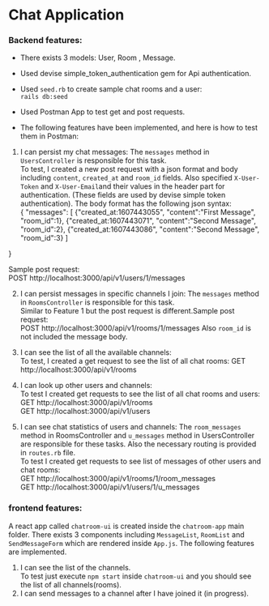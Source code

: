 # Chat Application

### Backend features:


* There exists 3 models: User, Room , Message.

* Used devise simple_token_authentication gem for Api authentication.

* Used `seed.rb` to create sample chat rooms and a user:</br> `rails db:seed`

* Used Postman App to test get and post requests.

* The following features have been implemented, and here is how to test them in Postman:

1. I can persist my chat messages: The `messages` method in `UsersController` is responsible for this task.<br/>
To test, I created a new post request with a json format and body including `content`, `created_at` and `room_id` fields. Also specified `X-User-Token` and `X-User-Email`and their values  in the header part for authentication. (These fields are used by devise simple token authentication). The body format has the following json syntax:<br/>
{
	"messages": [ {"created_at:1607443055", "content":"First Message", "room_id":1},
				  {"created_at:1607443071", "content":"Second Message", "room_id":2},
				  {"created_at:1607443086", "content":"Second Message", "room_id":3}
				]
	
}</br>

Sample post request:<br/> POST http://localhost:3000/api/v1/users/1/messages

2. I can persist messages in specific channels I join: The `messages` method in `RoomsController` is responsible for this task.<br/>
Similar to Feature 1 but the post request is different.Sample post request:<br/> POST http://localhost:3000/api/v1/rooms/1/messages
Also `room_id` is not included the message body.

3. I can see the list of all the available channels:<br/>
 To test, I created a get request to see the list of all chat rooms: GET http://localhost:3000/api/v1/rooms

4. I can look up other users and channels:<br/>
  To test I created get requests to see the list of all chat rooms and users:<br/> 
  GET http://localhost:3000/api/v1/rooms <br/>
  GET http://localhost:3000/api/v1/users

5. I can see chat statistics of users and channels: The `room_messages` method in RoomsController and `u_messages` method in UsersController are responsible for these tasks. Also the necessary routing is provided in `routes.rb` file.<br/>
 To test I created get requests to see list of messages of other users and chat rooms:<br/>
  GET http://localhost:3000/api/v1/rooms/1/room_messages <br/>
  GET http://localhost:3000/api/v1/users/1/u_messages


### frontend features:

A react app called `chatroom-ui` is created inside the `chatroom-app` main folder. There exists 3 components including `MessageList`, `RoomList` and `SendMessageForm` which are rendered inside `App.js`. The following features are implemented.<br/>
1. I can see the list of the channels.<br/>
   To test just execute `npm start` inside `chatroom-ui` and you should see the list of all channels(rooms).
2. I can send messages to a channel after I have joined it (in progress).
